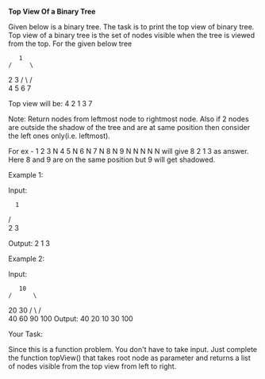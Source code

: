 **Top View Of a Binary Tree**

Given below is a binary tree. The task is to print the top view of binary tree. Top view of a binary tree is the set of nodes visible when the tree is viewed from the top. For the given below tree

       1
    /     \
   2       3
  /  \    /   \
4    5  6   7

Top view will be: 4 2 1 3 7

Note: Return nodes from leftmost node to rightmost node. Also if 2 nodes are outside the shadow of the tree and are at same position then consider the left ones only(i.e. leftmost). 

For ex - 1 2 3 N 4 5 N 6 N 7 N 8 N 9 N N N N N will give 8 2 1 3 as answer. Here 8 and 9 are on the same position but 9 will get shadowed.

Example 1:

Input:

      1
   /    \
  2      3

Output: 2 1 3


Example 2:

Input:

       10
    /      \
  20        30
 /   \    /    \
40   60  90    100
Output: 40 20 10 30 100

Your Task:

Since this is a function problem. You don't have to take input. Just complete the function topView() that takes root node as parameter and returns a list of nodes visible from the top view from left to right.

